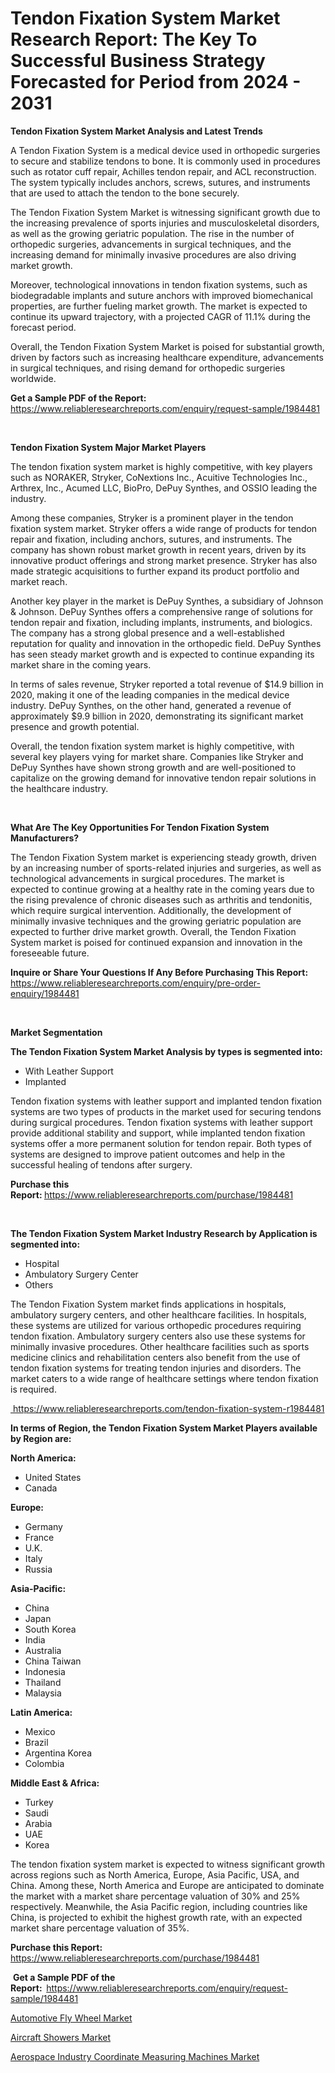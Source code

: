 <p><h1>Tendon Fixation System Market Research Report: The Key To Successful Business Strategy Forecasted for Period from 2024 - 2031</h1></p><p><strong>Tendon Fixation System Market Analysis and Latest Trends</strong></p>
<p><p>A Tendon Fixation System is a medical device used in orthopedic surgeries to secure and stabilize tendons to bone. It is commonly used in procedures such as rotator cuff repair, Achilles tendon repair, and ACL reconstruction. The system typically includes anchors, screws, sutures, and instruments that are used to attach the tendon to the bone securely.</p><p>The Tendon Fixation System Market is witnessing significant growth due to the increasing prevalence of sports injuries and musculoskeletal disorders, as well as the growing geriatric population. The rise in the number of orthopedic surgeries, advancements in surgical techniques, and the increasing demand for minimally invasive procedures are also driving market growth.</p><p>Moreover, technological innovations in tendon fixation systems, such as biodegradable implants and suture anchors with improved biomechanical properties, are further fueling market growth. The market is expected to continue its upward trajectory, with a projected CAGR of 11.1% during the forecast period.</p><p>Overall, the Tendon Fixation System Market is poised for substantial growth, driven by factors such as increasing healthcare expenditure, advancements in surgical techniques, and rising demand for orthopedic surgeries worldwide.</p></p>
<p><strong>Get a Sample PDF of the Report:&nbsp;</strong> <a href="https://www.reliableresearchreports.com/enquiry/request-sample/1984481">https://www.reliableresearchreports.com/enquiry/request-sample/1984481</a></p>
<p>&nbsp;</p>
<p><strong>Tendon Fixation System Major Market Players</strong></p>
<p><p>The tendon fixation system market is highly competitive, with key players such as NORAKER, Stryker, CoNextions Inc., Acuitive Technologies Inc., Arthrex, Inc., Acumed LLC, BioPro, DePuy Synthes, and OSSIO leading the industry. </p><p>Among these companies, Stryker is a prominent player in the tendon fixation system market. Stryker offers a wide range of products for tendon repair and fixation, including anchors, sutures, and instruments. The company has shown robust market growth in recent years, driven by its innovative product offerings and strong market presence. Stryker has also made strategic acquisitions to further expand its product portfolio and market reach.</p><p>Another key player in the market is DePuy Synthes, a subsidiary of Johnson & Johnson. DePuy Synthes offers a comprehensive range of solutions for tendon repair and fixation, including implants, instruments, and biologics. The company has a strong global presence and a well-established reputation for quality and innovation in the orthopedic field. DePuy Synthes has seen steady market growth and is expected to continue expanding its market share in the coming years.</p><p>In terms of sales revenue, Stryker reported a total revenue of $14.9 billion in 2020, making it one of the leading companies in the medical device industry. DePuy Synthes, on the other hand, generated a revenue of approximately $9.9 billion in 2020, demonstrating its significant market presence and growth potential.</p><p>Overall, the tendon fixation system market is highly competitive, with several key players vying for market share. Companies like Stryker and DePuy Synthes have shown strong growth and are well-positioned to capitalize on the growing demand for innovative tendon repair solutions in the healthcare industry.</p></p>
<p>&nbsp;</p>
<p><strong>What Are The Key Opportunities For Tendon Fixation System Manufacturers?</strong></p>
<p><p>The Tendon Fixation System market is experiencing steady growth, driven by an increasing number of sports-related injuries and surgeries, as well as technological advancements in surgical procedures. The market is expected to continue growing at a healthy rate in the coming years due to the rising prevalence of chronic diseases such as arthritis and tendonitis, which require surgical intervention. Additionally, the development of minimally invasive techniques and the growing geriatric population are expected to further drive market growth. Overall, the Tendon Fixation System market is poised for continued expansion and innovation in the foreseeable future.</p></p>
<p><strong>Inquire or Share Your Questions If Any Before Purchasing This Report:</strong> <a href="https://www.reliableresearchreports.com/enquiry/pre-order-enquiry/1984481">https://www.reliableresearchreports.com/enquiry/pre-order-enquiry/1984481</a></p>
<p>&nbsp;</p>
<p><strong>Market Segmentation</strong></p>
<p><strong>The Tendon Fixation System Market Analysis by types is segmented into:</strong></p>
<p><ul><li>With Leather Support</li><li>Implanted</li></ul></p>
<p><p>Tendon fixation systems with leather support and implanted tendon fixation systems are two types of products in the market used for securing tendons during surgical procedures. Tendon fixation systems with leather support provide additional stability and support, while implanted tendon fixation systems offer a more permanent solution for tendon repair. Both types of systems are designed to improve patient outcomes and help in the successful healing of tendons after surgery.</p></p>
<p><strong>Purchase this Report:&nbsp;</strong><a href="https://www.reliableresearchreports.com/purchase/1984481">https://www.reliableresearchreports.com/purchase/1984481</a></p>
<p>&nbsp;</p>
<p><strong>The Tendon Fixation System Market Industry Research by Application is segmented into:</strong></p>
<p><ul><li>Hospital</li><li>Ambulatory Surgery Center</li><li>Others</li></ul></p>
<p><p>The Tendon Fixation System market finds applications in hospitals, ambulatory surgery centers, and other healthcare facilities. In hospitals, these systems are utilized for various orthopedic procedures requiring tendon fixation. Ambulatory surgery centers also use these systems for minimally invasive procedures. Other healthcare facilities such as sports medicine clinics and rehabilitation centers also benefit from the use of tendon fixation systems for treating tendon injuries and disorders. The market caters to a wide range of healthcare settings where tendon fixation is required.</p></p>
<p><a href="https://www.reliableresearchreports.com/tendon-fixation-system-r1984481">&nbsp;https://www.reliableresearchreports.com/tendon-fixation-system-r1984481</a></p>
<p><strong>In terms of Region, the Tendon Fixation System Market Players available by Region are:</strong></p>
<p>
    <p> <strong> North America: </strong>
        <ul>
            <li>United States</li>
            <li>Canada</li>
        </ul>
        </p> 
    <p> <strong> Europe: </strong>
        <ul>
            <li>Germany</li>
            <li>France</li>
            <li>U.K.</li>
            <li>Italy</li>
            <li>Russia</li>
        </ul>
        </p> 
    <p> <strong> Asia-Pacific: </strong>
        <ul>
            <li>China</li>
            <li>Japan</li>
            <li>South Korea</li>
            <li>India</li>
            <li>Australia</li>
            <li>China Taiwan</li>
            <li>Indonesia</li>
            <li>Thailand</li>
            <li>Malaysia</li>
        </ul>
        </p> 
    <p> <strong> Latin America: </strong>
        <ul>
            <li>Mexico</li>
            <li>Brazil</li>
            <li>Argentina Korea</li>
            <li>Colombia</li>
        </ul>
        </p> 
    <p> <strong> Middle East & Africa: </strong>
        <ul>
            <li>Turkey</li>
            <li>Saudi</li>
            <li>Arabia</li>
            <li>UAE</li>
            <li>Korea</li>
        </ul>
    </p>
    </p>
<p><p>The tendon fixation system market is expected to witness significant growth across regions such as North America, Europe, Asia Pacific, USA, and China. Among these, North America and Europe are anticipated to dominate the market with a market share percentage valuation of 30% and 25% respectively. Meanwhile, the Asia Pacific region, including countries like China, is projected to exhibit the highest growth rate, with an expected market share percentage valuation of 35%.</p></p>
<p><strong>Purchase this Report: </strong><a href="https://www.reliableresearchreports.com/purchase/1984481">https://www.reliableresearchreports.com/purchase/1984481</a></p>
<p>&nbsp;<strong>Get a Sample PDF of the Report:&nbsp;&nbsp;</strong><a href="https://www.reliableresearchreports.com/enquiry/request-sample/1984481">https://www.reliableresearchreports.com/enquiry/request-sample/1984481</a></p>
<p><strong></strong></p>
<p><p><a href="https://www.linkedin.com/pulse/automotive-fly-wheel-market-analysis-size-global-industry-overview-njuxc?trackingId=G3woyKprqr7ULLZAUiDz0Q%3D%3D">Automotive Fly Wheel Market</a></p><p><a href="https://www.linkedin.com/pulse/aircraft-showers-market-size-examines-its-scope-primary-focus-verlc?trackingId=k73swkbwDpH1HBuSYDgedQ%3D%3D">Aircraft Showers Market</a></p><p><a href="https://www.linkedin.com/pulse/aerospace-industry-coordinate-measuring-machines-market-size-siozc?trackingId=g0o1TTq8sdYvAhjl4ZBwwg%3D%3D">Aerospace Industry Coordinate Measuring Machines Market</a></p></p>